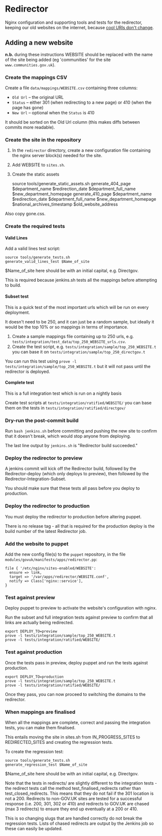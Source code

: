 Redirector
==========

Nginx configuration and supporting tools and tests for the redirector,
keeping our old websites on the internet, because [cool URIs don't change][cool].

[cool]:http://www.w3.org/Provider/Style/URI.html


Adding a new website
--------------------

**n.b.** during these instructions WEBSITE should be replaced with the name of
the site being added (eg 'communities' for the site `www.communities.gov.uk`).

### Create the mappings CSV

Create a file `data/mappings/WEBSITE.csv` containing three columns:

* `Old Url` – the original URL
* `Status` – either 301 (when redirecting to a new page) or 410 (when the page has gone)
* `New Url` – optional when the `Status` is 410

It should be sorted on the Old Url column (this makes diffs between commits more readable).

### Create the site in the repository

1.  In the `redirector` directory, create a new configuration file containing
    the nginx server block(s) needed for the site.

1.  Add WEBSITE to `sites.sh`.

1. Create the static assets

    source tools/generate_static_assets.sh
    generate_404_page $department_name $redirection_date $department_full_name $new_department_homepage
    generate_410_page $department_name $redirection_date $department_full_name $new_department_homepage $national_archives_timestamp $old_website_address

Also copy gone.css.

### Create the required tests

#### Valid Lines

Add a valid lines test script:

    source tools/generate_tests.sh
    generate_valid_lines_test $Name_of_site

$Name_of_site here should be with an initial capital, e.g. Directgov.

This is required because jenkins.sh tests all the mappings before attempting to build. 

#### Subset test 

This is a quick test of the most important urls which will be run on every deployment.

It doesn't need to be 250, and it can just be a random sample, but ideally it would be the top 10% or so mappings in terms of importance.

1. Create a sample mappings file containing up to 250 urls, e.g. `tests/integration/test_data/top_250_WEBSITE_urls.csv`. 
2. Create the test script, e.g. `tests/integration/sample/top_250_WEBSITE.t` you can base it on `tests/integration/sample/top_250_directgov.t`

You can run this test using `prove -l tests/integration/sample/top_250_WEBSITE.t` but it will not pass until the redirector is deployed.

#### Complete test

This is a full integration test which is run on a nightly basis

Create test scripts at `tests/integration/ratified/WEBSITE/` you can base them on the tests in `tests/integration/ratified/directgov/`

### Dry-run the post-commit build

Run `bash jenkins.sh` before committing and pushing the new site to confirm
that it doesn't break, which would stop anyone from deploying.

The last line output by `jenkins.sh` is "Redirector build succeeded."

### Deploy the redirector to preview

A jenkins commit will kick off the Redirector build, followed by the Redirector-deploy (which only deploys to preview), 
then followed by the Redirector-Integration-Subset. 

You should make sure that these tests all pass before you deploy to production. 

### Deploy the redirector to production

You must deploy the redirector to production before altering puppet.

There is no release tag - all that is required for the production deploy is the build number of the latest Redirector job.

### Add the website to puppet

Add the new config file(s) to the `puppet` repository, in the file
`modules/govuk/manifests/apps/redirector.pp`:

    file { '/etc/nginx/sites-enabled/WEBSITE':
      ensure => link,
      target => '/var/apps/redirector/WEBSITE.conf',
      notify => Class['nginx::service'],
    }

### Test against preview

Deploy puppet to preview to activate the website's configuration with nginx.

Run the subset and full integration tests against preview to confirm that
all links are actually being redirected.

    export DEPLOY_TO=preview
    prove -l tests/integration/sample/top_250_WEBSITE.t
    prove -l tests/integration/ratified/WEBSITE/

### Test against production

Once the tests pass in preview, deploy puppet and run the tests against
production.

    export DEPLOY_TO=production
    prove -l tests/integration/sample/top_250_WEBSITE.t
    prove -l tests/integration/ratified/WEBSITE/

Once they pass, you can now proceed to switching the domains to the 
redirector.

### When mappings are finalised

When all the mappings are complete, correct and passing the integration tests, you can make them finalised. 

This entails moving the site in sites.sh from IN_PROGRESS_SITES to REDIRECTED_SITES and creating the regression tests. 

To create the regression test:

    source tools/generate_tests.sh
    generate_regression_test $Name_of_site

$Name_of_site here should be with an initial capital, e.g. Directgov.


Note that the tests in redirects/ are slightly different to the integration tests - the redirect tests call the method test_finalised_redirects rather than test_closed_redirects. This means that they do not fail if the 301 location is not a 200. Redirects to non-GOV.UK sites are tested for a successful response (i.e. 200, 301, 302 or 410) and redirects to GOV.UK are chased (max 3 redirects) to ensure they end up eventually at a 200 or 410.

This is so changing slugs that are handled correctly do not break the regression tests. Lists of chased redirects are output by the Jenkins job so these can easily be updated.
